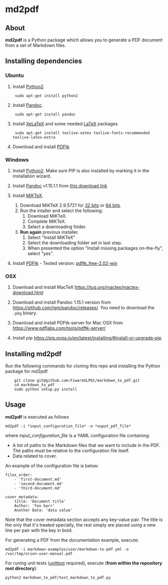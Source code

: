 # md2pdf

## About

**md2pdf** is a Python package which allows you to generate a PDF document from a set of Markdown files.


## Installing dependencies

### Ubuntu

1. Install [Python2](https://www.python.org/).

        sudo apt-get install python2

2. Install [Pandoc](http://pandoc.org/).

        sudo apt-get install pandoc

3. Install [XeLaTeX](http://www.xelatex.org/) and some needed [LaTeX](http://www.latex-project.org/) packages

        sudo apt-get install texlive-xetex texlive-fonts-recommended texlive-latex-extra

4. Download and install [PDFtk](https://www.pdflabs.com/tools/pdftk-server/)

### Windows

1. Install [Python2](https://www.python.org/). Make sure PIP is also installed by marking it in the installation wizard.

2. Install [Pandoc](http://pandoc.org/) v1.15.1.1 from [this download link](https://github.com/jgm/pandoc/releases/download/1.15.1.1/pandoc-1.15.1.1-windows.msi)

3. Install [MiKTeX](http://miktex.org/).
    1. Download MiKTeX 2.9.5721 for [32 bits](http://mirrors.ctan.org/systems/win32/miktex/setup/setup-2.9.5721.exe) or [64 bits](http://mirrors.ctan.org/systems/win32/miktex/setup/setup-2.9.5721-x64.exe).
    2. Run the intaller and select the following:
        1. Download MiKTeX.
        2. Complete MiKTeX.
        3. Select a downloading folder.
    3. **Run again** previous installer.
        1. Select "Install MiKTeX"
        2. Select the downloading folder set in last step.
        3. When presented the option "Install missing packages on-the-fly", select "yes".

4. Install [PDFtk](https://www.pdflabs.com/tools/pdftk-server/) - Tested version: [pdftk_free-2.02-win](https://www.pdflabs.com/tools/pdftk-the-pdf-toolkit/pdftk_free-2.02-win-setup.exe)


### OSX

1. Download and install MacTeX <https://tug.org/mactex/mactex-download.html>

2. Download and install Pandoc 1.15.1 version from <https://github.com/jgm/pandoc/releases/>. You need to download the ```.pkg``` binary.

3. Download and install PDFtk-server for Mac OSX from <https://www.pdflabs.com/tools/pdftk-server/>

4. Install pip <https://pip.pypa.io/en/latest/installing/#install-or-upgrade-pip>

## Installing md2pdf

Run the following commands for cloning this repo and installing the Python package for md2pdf.

        git clone git@github.com:FiwareULPGC/markdown_to_pdf.git
        cd markdown_to_pdf
        sudo python setup.py install

## Usage

**md2pdf** is executed as follows

```
md2pdf -i *input_configuration_file* -o *ouput_pdf_file*
```

where *input_configuration_file* is a YAML configuration file containing:
* A list of paths to the Markdown files that we want to include in the PDF. The paths must be relative to the configuration file itself.
* Data related to cover.

An example of the configuration file is below:

```
files_order:
    - 'first-document.md'
    - 'second-document.md'
    - 'third-document.md'

cover_metadata:
    title: 'Document title'
    Author: 'foo barr'
    Another Data: 'data value'
```

Note that the cover metadata section accepts any key-value pair. The title is the only that it's treated specially, the rest simply are placed using a new line per pair with the key in bold.


For generating a PDF from the documentation example, execute:

```
md2pdf -i markdown-examples/user/markdown-to-pdf.yml -o /var/tmp/orion-user-manual.pdf 
```

For runing unit tests ([unittest](https://docs.python.org/2/library/unittest.html) required), execute (**from within the repository root directory**):

```
python2 markdown_to_pdf/test_markdown_to_pdf.py
```
